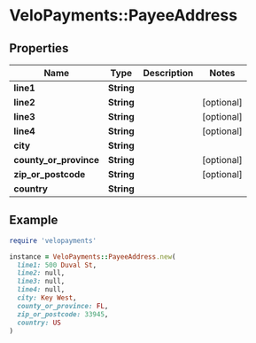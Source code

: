 # VeloPayments::PayeeAddress

## Properties

| Name | Type | Description | Notes |
| ---- | ---- | ----------- | ----- |
| **line1** | **String** |  |  |
| **line2** | **String** |  | [optional] |
| **line3** | **String** |  | [optional] |
| **line4** | **String** |  | [optional] |
| **city** | **String** |  |  |
| **county_or_province** | **String** |  | [optional] |
| **zip_or_postcode** | **String** |  | [optional] |
| **country** | **String** |  |  |

## Example

```ruby
require 'velopayments'

instance = VeloPayments::PayeeAddress.new(
  line1: 500 Duval St,
  line2: null,
  line3: null,
  line4: null,
  city: Key West,
  county_or_province: FL,
  zip_or_postcode: 33945,
  country: US
)
```

